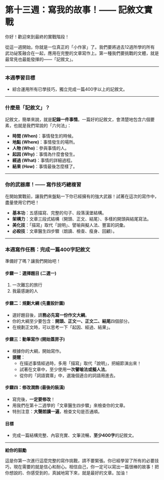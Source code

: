 # 第十三週：寫我的故事！—— 記敘文實戰

你好！歡迎來到最終的實戰階段！

從這一週開始，你就是一位真正的「小作家」了。我們要將過去12週所學的所有武功祕笈融合在一起，應用在完整的文章寫作上。第一種我們要挑戰的文體，就是最常見也最能發揮的——「記敘文」。

---

### **本週學習目標**

*   綜合運用所有已學技巧，獨立完成一篇400字以上的記敘文。

---

### **什麼是「記敘文」？**

記敘文，簡單來說，就是**記錄一件事情**。一篇好的記敘文，會清楚地包含六個要素，也就是我們常說的「六何法」：

*   **時間 (When)**：事情發生的時候。
*   **地點 (Where)**：事情發生的場所。
*   **人物 (Who)**：參與事情的人。
*   **起因 (Why)**：事情為什麼會發生。
*   **經過 (What)**：事情的詳細過程。
*   **結果 (How)**：事情最後怎麼樣了。

---

### **你的武器庫！—— 寫作技巧總複習**

在開始實戰前，讓我們來盤點一下你已經擁有的強大武器！試著在這次的寫作中，盡量使用它們吧！

*   **基本功**：五感描寫、完整的句子、段落漢堡結構。
*   **架構力**：文章三段式結構（開頭、正文、結尾）、多樣的開頭與結尾寫法。
*   **美化技**：「描寫」取代「說明」、譬喻與擬人法、豐富的詞彙。
*   **必殺技**：文章醫生四步驟（朗讀、檢查、瘦身、回顧）。

---

### **本週寫作任務：完成一篇400字記敘文**

準備好了嗎？讓我們開始吧！

#### **步驟一：選擇題目 (二選一)**

1.  一次難忘的旅行
2.  我最感謝的人

#### **步驟二：規劃大綱 (先畫設計圖)**

*   選好題目後，請**務必先寫一份作文大綱**。
*   你的大綱至少要包含：**開頭、正文一、正文二、結尾**四個部分。
*   在規劃正文時，可以思考一下「起因、經過、結果」。

#### **步驟三：動筆寫作 (開始蓋房子)**

*   根據你的大綱，開始寫作。
*   **提醒**：
    *   在描述事情經過時，多用「描寫」取代「說明」，把細節演出來！
    *   試著在文章中，至少使用**一次譬喻法或擬人法**。
    *   從你的「詞語寶庫」中，選幾個適合的詞語用進去。

#### **步驟四：修改潤飾 (最後的裝潢)**

*   寫完後，**一定要修改**！
*   用我們在第十二週學的「文章醫生四步驟」來檢查你的文章。
*   特別注意：**大聲朗讀一遍**，檢查文句是否通順。

#### **目標**

*   完成一篇結構完整、內容充實、文筆流暢，**至少400字**的記敘文。

---

**給你的鼓勵**

這是你第一次進行這麼完整的寫作挑戰，請不要緊張。你已經學習了所有的必要技巧，現在需要的就是信心和耐心。相信自己，你一定可以寫出一篇很棒的故事！把你想說的、你感受到的，真誠地寫下來，就是最好的文章。加油！
